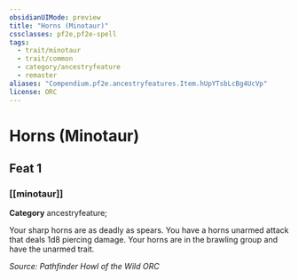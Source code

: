 ```yaml
---
obsidianUIMode: preview
title: "Horns (Minotaur)"
cssclasses: pf2e,pf2e-spell
tags:
  - trait/minotaur
  - trait/common
  - category/ancestryfeature
  - remaster
aliases: "Compendium.pf2e.ancestryfeatures.Item.hUpYTsbLcBg4UcVp"
license: ORC
---
```

# Horns (Minotaur)
## Feat 1
### [[minotaur]]

**Category** ancestryfeature; 




Your sharp horns are as deadly as spears. You have a horns unarmed attack that deals 1d8 piercing damage. Your horns are in the brawling group and have the unarmed trait.

*Source: Pathfinder Howl of the Wild*
*ORC*